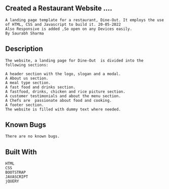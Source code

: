 ## Created a Restaurant Website ....
    A landing page template for a restaurant, Dine-Out. It employs the use of HTML, CSS and Javascript to build it. 20-05-2022
    Also Responsive is added ,So open on any Devices easily.
    By Saurabh Sharma 

## Description
    The website, a landing page for Dine-Out  is divided into the following sections:

    A header section with the logo, slogan and a modal.
    A About us section.
    A meal type section.
    A fast food and drinks section.
    A fastfood, drinks, chicken and rice picture section.
    A customer testimonials and about the menu section.
    A Chefs are  passionate about food and cooking.
    A footer section.
    The website is filled with dummy text where needed.

## Known Bugs
    There are no known bugs.

## Built With
    HTML
    CSS
    BOOTSTRAP
    JAVASCRIPT
    jQUERY        
